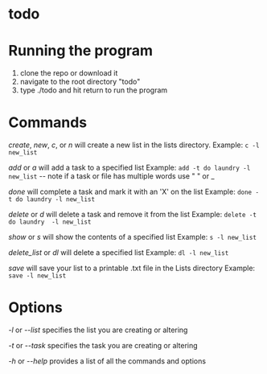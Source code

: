 # todo

# Running the program

1. clone the repo or download it
2. navigate to the root directory "todo"
3. type ./todo and hit return to run the program

# Commands

*create*, *new*, *c*, or *n* will create a new list in the lists directory.
Example: `c -l new_list`

*add* or *a* will add a task to a specified list
Example: `add -t do laundry -l new_list`
-- note if a task or file has multiple words use " " or _

*done* will complete a task and mark it with an 'X' on the list
Example: `done -t do laundry -l new_list`

*delete* or *d* will delete a task and remove it from the list
Example: `delete -t do laundry  -l new_list`

*show* or *s* will show the contents of a specified list
Example: `s -l new_list`

*delete_list* or *dl* will delete a specified list
Example: `dl -l new_list`

*save* will save your list to a printable .txt file in the Lists directory
Example: `save -l new_list`

# Options

*-l* or *--list* specifies the list you are creating or altering

*-t* or *--task* specifies the task you are creating or altering

*-h* or *--help* provides a list of all the commands and options


